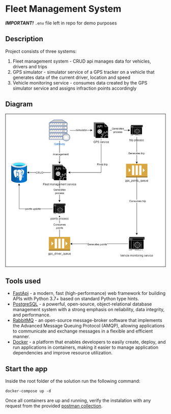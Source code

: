 # Fleet Management System

***IMPORTANT!***  `.env` file left in repo for demo purposes

## Description

Project consists of three systems:

1. Fleet management system - CRUD api manages data for vehicles, drivers and trips
2. GPS simulator - simulator service of a GPS tracker on a vehicle that generates data of the current driver, location and speed
3. Vehicle monitoring service - consumes data created by the GPS simulator service and assigns infraction points accordingly

## Diagram

![img](https://github.com/abegovac2/Fleet-Management-System/blob/main/fms_v1.drawio.png)

## Tools used

* [FastApi](https://fastapi.tiangolo.com/) - a modern, fast (high-performance) web framework for building APIs with Python 3.7+ based on standard Python type hints.
* [PostgreSQL](https://www.postgresql.org/) - a powerful, open-source, object-relational database management system with a strong emphasis on reliability, data integrity, and performance.
* [RabbitMQ](https://www.rabbitmq.com/) - an open-source message-broker software that implements the Advanced Message Queuing Protocol (AMQP), allowing applications to communicate and exchange messages in a flexible and efficient manner.
* [Docker](https://www.docker.com/) - a platform that enables developers to easily create, deploy, and run applications in containers, making it easier to manage application dependencies and improve resource utilization.

## Start the app

Inside the root folder of the solution run the following command:

```
docker-compose up -d
```

Once all containers are up and running, verify the instalation with any request from the provided [postman collection](https://github.com/abegovac2/Fleet-Management-System/blob/main/TRG%20task.postman_collection.json).
